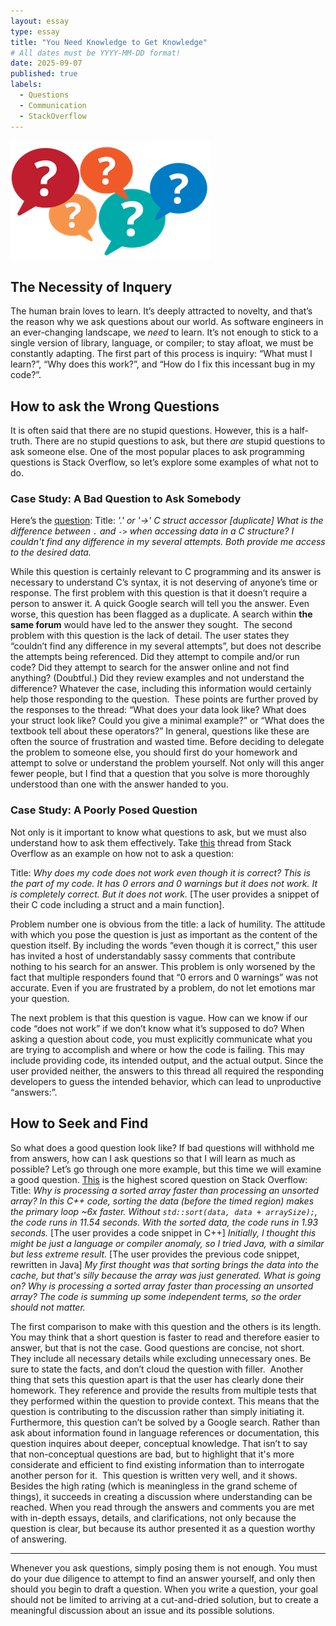 ```yaml
---
layout: essay
type: essay
title: "You Need Knowledge to Get Knowledge"
# All dates must be YYYY-MM-DD format!
date: 2025-09-07
published: true
labels:
  - Questions
  - Communication
  - StackOverflow
---
```


<img class="img-fluid" src="../img/knowledge-to-get-knowledge/question_discussion.png">

## The Necessity of Inquery

The human brain loves to learn. It’s deeply attracted to novelty, and that’s the reason why we ask questions about our world. As software engineers in an ever-changing landscape, we *need* to learn. It’s not enough to stick to a single version of library, language, or compiler; to stay afloat, we must be constantly adapting. The first part of this process is inquiry: “What must I learn?”, “Why does this work?”, and “How do I fix this incessant bug in my code?”.

## How to ask the Wrong Questions

It is often said that there are no stupid questions. However, this is a half-truth. There are no stupid questions to ask, but there *are* stupid questions to ask someone else. One of the most popular places to ask programming questions is Stack Overflow, so let’s explore some examples of what not to do.

### Case Study: A Bad Question to Ask Somebody

Here’s the [question](https://stackoverflow.com/questions/44674997/or-c-struct-accessor):
Title: *'.' or '->' C struct accessor [duplicate]*
*What is the difference between `.` and `->` when accessing data in a C structure? I couldn't find any difference in my several attempts. Both provide me access to the desired data.*

While this question is certainly relevant to C programming and its answer is necessary to understand C’s syntax, it is not deserving of anyone’s time or response. The first problem with this question is that it doesn’t require a person to answer it. A quick Google search will tell you the answer. Even worse, this question has been flagged as a duplicate. A search within **the same forum** would have led to the answer they sought.
​
The second problem with this question is the lack of detail. The user states they “couldn’t find any difference in my several attempts”, but does not describe the attempts being referenced. Did they attempt to compile and/or run code? Did they attempt to search for the answer online and not find anything? (Doubtful.) Did they review examples and not understand the difference? Whatever the case, including this information would certainly help those responding to the question.
​
These points are further proved by the responses to the thread: “What does your data look like? What does your struct look like? Could you give a minimal example?” or “What does the textbook tell about these operators?” In general, questions like these are often the source of frustration and wasted time. Before deciding to delegate the problem to someone else, you should first do your homework and attempt to solve or understand the problem yourself. Not only will this anger fewer people, but I find that a question that you solve is more thoroughly understood than one with the answer handed to you.

### Case Study: A Poorly Posed Question

Not only is it important to know what questions to ask, but we must also understand how to ask them effectively. Take [this](https://stackoverflow.com/questions/59851613/why-does-my-code-does-not-work-even-though-it-is-correct) thread from Stack Overflow as an example on how not to ask a question:

Title: *Why does my code does not work even though it is correct?*
*This is the part of my code. It has 0 errors and 0 warnings but it does not work. It is completely correct. But it does not work.* [The user provides a snippet of their C code including a struct and a main function].

Problem number one is obvious from the title: a lack of humility. The attitude with which you pose the question is just as important as the content of the question itself. By including the words “even though it is correct,” this user has invited a host of understandably sassy comments that contribute nothing to his search for an answer. This problem is only worsened by the fact that multiple responders found that “0 errors and 0 warnings” was not accurate. Even if you are frustrated by a problem, do not let emotions mar your question.

The next problem is that this question is vague. How can we know if our code “does not work” if we don’t know what it’s supposed to do? When asking a question about code, you must explicitly communicate what you are trying to accomplish and where or how the code is failing. This may include providing code, its intended output, and the actual output. Since the user provided neither, the answers to this thread all required the responding developers to guess the intended behavior, which can lead to unproductive “answers:”.

## How to Seek and Find

So what does a good question look like? If bad questions will withhold me from answers, how can I ask questions so that I will learn as much as possible? Let’s go through one more example, but this time we will examine a good question.
[This](https://stackoverflow.com/questions/11227809/why-is-processing-a-sorted-array-faster-than-processing-an-unsorted-array) is the highest scored question on Stack Overflow:
Title: *Why is processing a sorted array faster than processing an unsorted array?*
*In this C++ code, sorting the data (before the timed region) makes the primary loop ~6x faster. Without `std::sort(data, data + arraySize);`, the code runs in 11.54 seconds. With the sorted data, the code runs in 1.93 seconds.*
[The user provides a code snippet in C++]
*Initially, I thought this might be just a language or compiler anomaly, so I tried Java, with a similar but less extreme result.*
[The user provides the previous code snippet, rewritten in Java]
*My first thought was that sorting brings the data into the cache, but that's silly because the array was just generated. What is going on? Why is processing a sorted array faster than processing an unsorted array? The code is summing up some independent terms, so the order should not matter.*

The first comparison to make with this question and the others is its length. You may think that a short question is faster to read and therefore easier to answer, but that is not the case. Good questions are concise, not short. They include all necessary details while excluding unnecessary ones. Be sure to state the facts, and don’t cloud the question with filler.
​
Another thing that sets this question apart is that the user has clearly done their homework. They reference and provide the results from multiple tests that they performed within the question to provide context. This means that the question is contributing to the discussion rather than simply initiating it.
​
Furthermore, this question can’t be solved by a Google search. Rather than ask about information found in language references or documentation, this question inquires about deeper, conceptual knowledge. That isn’t to say that non-conceptual questions are bad, but to highlight that it's more considerate and efficient to find existing information than to interrogate another person for it.
​
This question is written very well, and it shows. Besides the high rating (which is meaningless in the grand scheme of things), it succeeds in creating a discussion where understanding can be reached. When you read through the answers and comments you are met with in-depth essays, details, and clarifications, not only because the question is clear, but because its author presented it as a question worthy of answering.

<hr>
​
Whenever you ask questions, simply posing them is not enough. You must do your due diligence to attempt to find an answer yourself, and only then should you begin to draft a question. When you write a question, your goal should not be limited to arriving at a cut-and-dried solution, but to create a meaningful discussion about an issue and its possible solutions.
